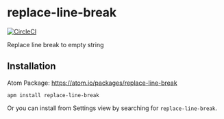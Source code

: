 replace-line-break
======

[![CircleCI](https://circleci.com/gh/mochi8k/replace-line-break.svg?style=shield)](https://circleci.com/gh/mochi8k/replace-line-break)

Replace line break to empty string

## Installation
Atom Package: https://atom.io/packages/replace-line-break
```
apm install replace-line-break
```
Or you can install from Settings view by searching for `replace-line-break`.
